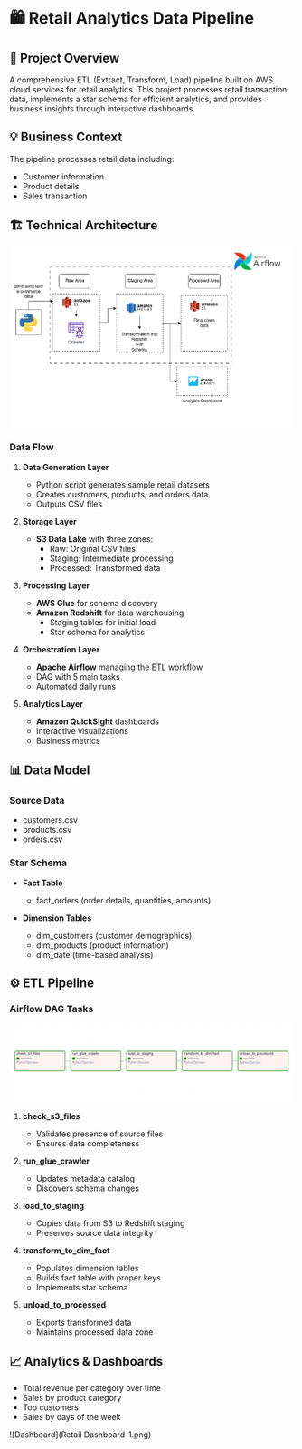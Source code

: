 # 🛍️ Retail Analytics Data Pipeline

## 🎯 Project Overview
A comprehensive ETL (Extract, Transform, Load) pipeline built on AWS cloud services for retail analytics. This project processes retail transaction data, implements a star schema for efficient analytics, and provides business insights through interactive dashboards.

## 💡 Business Context
The pipeline processes retail data including:
- Customer information
- Product details
- Sales transaction

## 🏗️ Technical Architecture
![Architecture](retail_etl_arch.png)

### Data Flow
1. **Data Generation Layer**
   - Python script generates sample retail datasets
   - Creates customers, products, and orders data
   - Outputs CSV files

2. **Storage Layer**
   - **S3 Data Lake** with three zones:
     - Raw: Original CSV files
     - Staging: Intermediate processing
     - Processed: Transformed data

3. **Processing Layer**
   - **AWS Glue** for schema discovery
   - **Amazon Redshift** for data warehousing
     - Staging tables for initial load
     - Star schema for analytics

4. **Orchestration Layer**
   - **Apache Airflow** managing the ETL workflow
   - DAG with 5 main tasks
   - Automated daily runs

5. **Analytics Layer**
   - **Amazon QuickSight** dashboards
   - Interactive visualizations
   - Business metrics

## 📊 Data Model

### Source Data
- customers.csv
- products.csv
- orders.csv

### Star Schema
- **Fact Table**
  - fact_orders (order details, quantities, amounts)

- **Dimension Tables**
  - dim_customers (customer demographics)
  - dim_products (product information)
  - dim_date (time-based analysis)

## ⚙️ ETL Pipeline

### Airflow DAG Tasks
![DAG](dag.png)

1. **check_s3_files**
   - Validates presence of source files
   - Ensures data completeness

2. **run_glue_crawler**
   - Updates metadata catalog
   - Discovers schema changes

3. **load_to_staging**
   - Copies data from S3 to Redshift staging
   - Preserves source data integrity

4. **transform_to_dim_fact**
   - Populates dimension tables
   - Builds fact table with proper keys
   - Implements star schema

5. **unload_to_processed**
   - Exports transformed data
   - Maintains processed data zone

## 📈 Analytics & Dashboards

- Total revenue per category over time
- Sales by product category
- Top customers
- Sales by days of the week

![Dashboard](Retail Dashboard-1.png)


